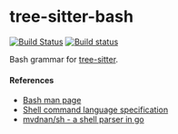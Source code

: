tree-sitter-bash
================

[![Build Status](https://travis-ci.org/tree-sitter/tree-sitter-bash.svg?branch=master)](https://travis-ci.org/tree-sitter/tree-sitter-bash)
[![Build status](https://ci.appveyor.com/api/projects/status/9mbap95nldligssx/branch/master?svg=true)](https://ci.appveyor.com/project/maxbrunsfeld/tree-sitter-bash/branch/master)

Bash grammar for [tree-sitter](https://github.com/tree-sitter/tree-sitter).

#### References

* [Bash man page](http://man7.org/linux/man-pages/man1/bash.1.html#SHELL_GRAMMAR)
* [Shell command language specification](http://pubs.opengroup.org/onlinepubs/9699919799/utilities/V3_chap02.html)
* [mvdnan/sh - a shell parser in go](https://github.com/mvdan/sh)
